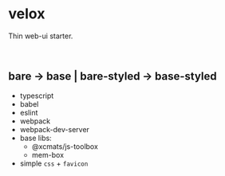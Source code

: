 # velox

Thin web-ui starter.

<br />




## bare -> base | bare-styled -> base-styled

* typescript
* babel
* eslint
* webpack
* webpack-dev-server
* base libs:
    - @xcmats/js-toolbox
    - mem-box
* simple `css` + `favicon`
